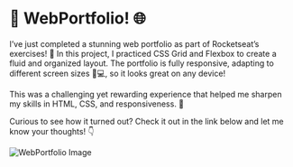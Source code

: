 <h1>🚀 WebPortfolio! 🌐</h1>

I’ve just completed a stunning web portfolio as part of Rocketseat’s exercises! 🎉 In this project, I practiced CSS Grid and Flexbox to create a fluid and organized layout. The portfolio is fully responsive, adapting to different screen sizes 📱💻, so it looks great on any device!

This was a challenging yet rewarding experience that helped me sharpen my skills in HTML, CSS, and responsiveness. 💪

Curious to see how it turned out? Check it out in the link below and let me know your thoughts! 👇

<img src="https://github.com/user-attachments/assets/416dee8a-a8b2-43c0-bb79-38594a08cee0" alt="WebPortfolio Image">
